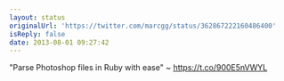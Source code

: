 ```yaml
---
layout: status
originalUrl: 'https://twitter.com/marcgg/status/362867222160486400'
isReply: false
date: 2013-08-01 09:27:42
---
```


"Parse Photoshop files in Ruby with ease" ~ https://t.co/900E5nVWYL
